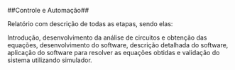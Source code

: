##Controle e Automação##

Relatório com descrição de todas as etapas, sendo elas: 

Introdução, desenvolvimento da análise de circuitos e obtenção das equações, desenvolvimento do software, descrição detalhada do software, aplicação do software para resolver as equações obtidas e validação do sistema utilizando simulador.
